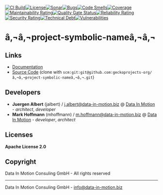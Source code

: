 [![CI Build](https://github.com/geckoprojects-org/â‚¬â‚¬project-symbolic-nameâ‚¬â‚¬/actions/workflows/build.yml/badge.svg)](https://github.com/geckoprojects-org/â‚¬â‚¬project-symbolic-nameâ‚¬â‚¬/actions/workflows/build.yml)[![License](https://github.com/geckoprojects-org/â‚¬â‚¬project-symbolic-nameâ‚¬â‚¬/actions/workflows/license.yml/badge.svg)](https://github.com/geckoprojects-org/â‚¬â‚¬project-symbolic-nameâ‚¬â‚¬/actions/workflows/license.yml )[![Sonar](https://github.com/geckoprojects-org/â‚¬â‚¬project-symbolic-nameâ‚¬â‚¬/actions/workflows/sonar.yml/badge.svg)](https://github.com/geckoprojects-org/â‚¬â‚¬project-symbolic-nameâ‚¬â‚¬/actions/workflows/sonar.yml )[![Bugs](https://sonarcloud.io/api/project_badges/measure?project=geckoprojects-org_â‚¬â‚¬project-symbolic-nameâ‚¬â‚¬&metric=bugs)](https://sonarcloud.io/dashboard?id=geckoprojects-org_â‚¬â‚¬project-symbolic-nameâ‚¬â‚¬)[![Code Smells](https://sonarcloud.io/api/project_badges/measure?project=geckoprojects-org_â‚¬â‚¬project-symbolic-nameâ‚¬â‚¬&metric=code_smells)](https://sonarcloud.io/dashboard?id=geckoprojects-org_â‚¬â‚¬project-symbolic-nameâ‚¬â‚¬)[![Coverage](https://sonarcloud.io/api/project_badges/measure?project=geckoprojects-org_â‚¬â‚¬project-symbolic-nameâ‚¬â‚¬&metric=coverage)](https://sonarcloud.io/dashboard?id=geckoprojects-org_â‚¬â‚¬project-symbolic-nameâ‚¬â‚¬)[![Maintainability Rating](https://sonarcloud.io/api/project_badges/measure?project=geckoprojects-org_â‚¬â‚¬project-symbolic-nameâ‚¬â‚¬&metric=sqale_rating)](https://sonarcloud.io/dashboard?id=geckoprojects-org_â‚¬â‚¬project-symbolic-nameâ‚¬â‚¬)[![Quality Gate Status](https://sonarcloud.io/api/project_badges/measure?project=geckoprojects-org_â‚¬â‚¬project-symbolic-nameâ‚¬â‚¬&metric=alert_status)](https://sonarcloud.io/dashboard?id=geckoprojects-org_â‚¬â‚¬project-symbolic-nameâ‚¬â‚¬)[![Reliability Rating](https://sonarcloud.io/api/project_badges/measure?project=geckoprojects-org_â‚¬â‚¬project-symbolic-nameâ‚¬â‚¬&metric=reliability_rating)](https://sonarcloud.io/dashboard?id=geckoprojects-org_â‚¬â‚¬project-symbolic-nameâ‚¬â‚¬)[![Security Rating](https://sonarcloud.io/api/project_badges/measure?project=geckoprojects-org_â‚¬â‚¬project-symbolic-nameâ‚¬â‚¬&metric=security_rating)](https://sonarcloud.io/dashboard?id=geckoprojects-org_â‚¬â‚¬project-symbolic-nameâ‚¬â‚¬)[![Technical Debt](https://sonarcloud.io/api/project_badges/measure?project=geckoprojects-org_â‚¬â‚¬project-symbolic-nameâ‚¬â‚¬&metric=sqale_index)](https://sonarcloud.io/dashboard?id=geckoprojects-org_â‚¬â‚¬project-symbolic-nameâ‚¬â‚¬)[![Vulnerabilities](https://sonarcloud.io/api/project_badges/measure?project=geckoprojects-org_â‚¬â‚¬project-symbolic-nameâ‚¬â‚¬&metric=vulnerabilities)](https://sonarcloud.io/dashboard?id=geckoprojects-org_â‚¬â‚¬project-symbolic-nameâ‚¬â‚¬)

# â‚¬â‚¬project-symbolic-nameâ‚¬â‚¬

## Links

* [Documentation](https://github.com/geckoprojects-org/â‚¬â‚¬project-symbolic-nameâ‚¬â‚¬)
* [Source Code](https://github.com/geckoprojects-org/â‚¬â‚¬project-symbolic-nameâ‚¬â‚¬) (clone with `scm:git:git@github.com:geckoprojects-org/â‚¬â‚¬project-symbolic-nameâ‚¬â‚¬.git`)


## Developers

* **Juergen Albert** (jalbert) / [j.albert@data-in-motion.biz](mailto:j.albert@data-in-motion.biz) @ [Data In Motion](https://www.datainmotion.de) - *architect*, *developer*
* **Mark Hoffmann** (mhoffmann) / [m.hoffmann@data-in-motion.biz](mailto:m.hoffmann@data-in-motion.biz) @ [Data In Motion](https://www.datainmotion.de) - *developer*, *architect*

## Licenses

**Apache License 2.0**

## Copyright

Data In Motion Consuling GmbH - All rights reserved

---
Data In Motion Consuling GmbH - [info@data-in-motion.biz](mailto:info@data-in-motion.biz)
